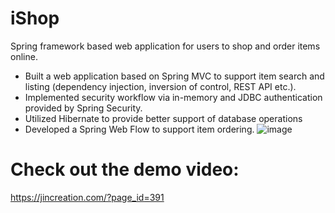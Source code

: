# iShop
Spring framework based web application for users to shop and order items online.
- Built a web application based on Spring MVC to support item search and listing (dependency injection,
inversion of control, REST API etc.).
- Implemented security workflow via in-memory and JDBC authentication provided by Spring Security.
- Utilized Hibernate to provide better support of database operations
- Developed a Spring Web Flow to support item ordering.
![image](https://user-images.githubusercontent.com/62904466/125179024-42b2dd00-e19f-11eb-96be-a1be33a0721a.png)

# Check out the demo video: 
https://jincreation.com/?page_id=391
